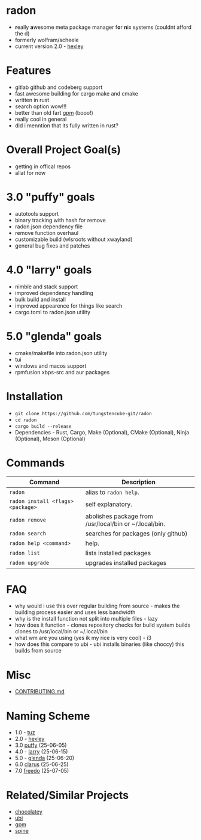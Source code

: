 # radon 
- **r**eally **a**wesome meta package manager f**o**r **n**ix systems (couldnt afford the d)
- formerly wolfram/scheele
- current version 2.0 - [hexley](http://www.hexley.com/)

# Features

- gitlab github and codeberg support
- fast awesome building for cargo make and cmake
- written in rust
- search option wow!!!
- better than old fart [gpm](https://github.com/aerys/gpm) (booo!)
- really cool in general
- did i menntion that its fully written in rust?

# Overall Project Goal(s)

- getting in offical repos
- allat for now

# 3.0 "puffy" goals

- autotools support
- binary tracking with hash for remove
- radon.json dependency file
- remove function overhaul
- customizable build (wlsroots without xwayland)
- general bug fixes and patches

# 4.0 "larry" goals

- nimble and stack support
- improved dependency handling
- bulk build and install
- improved appearence for things like search
- cargo.toml to radon.json utility

# 5.0 "glenda" goals

- cmake/makefile into radon.json utility
- tui
- windows and macos support
- rpmfusion xbps-src and aur packages

# Installation

- `git clone https://github.com/tungstencube-git/radon`
- `cd radon`
- `cargo build --release`
- Dependencies - Rust, Cargo, Make (Optional), CMake (Optional), Ninja (Optional), Meson (Optional)


# Commands

| Command                           | Description                                                                                                |
| --------------------------------- | ---------------------------------------------------------------------------------------------------------- |
| `radon`                           | alias to `radon help`.                                                                                       |
| `radon install <flags> <package>` | self explanatory.                                                               |
| `radon remove`                    | abolishes package from /usr/local/bin or ~/.local/bin.                                                           |
| `radon search`                    | searches for packages (only github)                                                            |
| `radon help <command>`   | help.                                                                  |
| `radon list`             | lists installed packages
| `radon upgrade`          | upgrades installed packages

# FAQ 

- why would i use this over regular building from source - makes the building process easier and uses less bandwidth
- why is the install function not split into multiple files - lazy
- how does it function - clones repository checks for build system builds clones to /usr/local/bin or ~/.local/bin
- what wm are you using (yes ik my rice is very cool) - i3
- how does this compare to ubi - ubi installs binaries (like choccy) this builds from source

# Misc

- [CONTRIBUTING.md](CONTRIBUTING.md)
# Naming Scheme

- 1.0 - [tuz](https://en.wikipedia.org/wiki/Tux_(mascot)#Tuz_2009)
- 2.0 - [hexley](http://hexley.com)
- 3.0 [puffy](https://en.wikipedia.org/wiki/OpenBSD#Songs_and_artwork) (25-06-05)
- 4.0 - [larry](https://wiki.gentoo.org/wiki/Larry_the_cow) (25-06-15)
- 5.0 - [glenda](https://en.wikipedia.org/wiki/Plan_9_from_Bell_Labs) (25-06-20)
- 6.0 [clarus](https://en.wikipedia.org/wiki/Dogcow) (25-06-25)
- 7.0 [freedo](https://en.wikipedia.org/wiki/Linux-libre) (25-07-05)

# Related/Similar Projects

- [chocolatey](https://github.com/chocolatey/choco)
- [ubi](https://github.com/houseabsolute/ubi)
- [gpm](https://github.com/aerys/gpm)
- [spine](https://github.com/plyght/spine)
